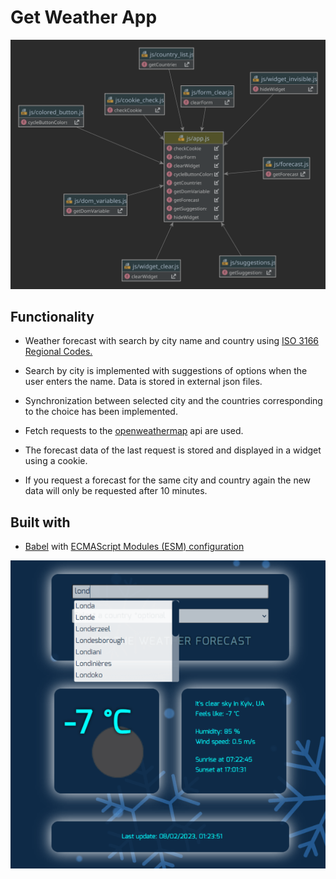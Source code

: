 # Get Weather App

![screenshot](./img/dependencies.svg)

## Functionality

- Weather forecast with search by city name and country using [ISO 3166 Regional Codes.](https://github.com/lukes/ISO-3166-Countries-with-Regional-Codes)

- Search by city is implemented with suggestions of options when the user enters the name. Data is stored in external json files.

- Synchronization between selected city and the countries corresponding to the choice has been implemented.

- Fetch requests to the [openweathermap](https://openweathermap.org/api) api are used.

- The forecast data of the last request is stored and displayed in a widget using a cookie.

- If you request a forecast for the same city and country again the new data will only be requested after 10 minutes.

## Built with

- [Babel](https://babeljs.io/) with [ECMAScript Modules (ESM) configuration](https://babeljs.io/docs/en/babel-preset-env)


![screenshot](./img/screenshot.png)
